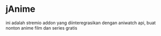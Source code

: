 # jAnime
ini adalah stremio addon yang diinteregrasikan dengan aniwatch api, buat nonton anime film dan series gratis
